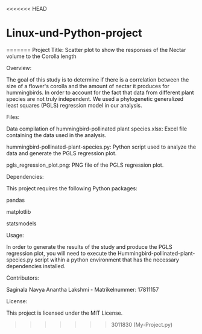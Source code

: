 <<<<<<< HEAD
# Linux-und-Python-project
=======
Project Title: Scatter plot to show the responses of the Nectar volume to the Corolla length

Overview:

The goal of this study is to determine if there is a correlation between the size of a flower's corolla and the amount of nectar it produces for hummingbirds. In order to account for the fact that data from different plant species are not truly independent. We used a phylogenetic generalized least squares (PGLS) regression model in our analysis.

Files:

Data compilation of hummingbird-pollinated plant species.xlsx: Excel file containing the data used in the analysis.

hummingbird-pollinated-plant-species.py: Python script used to analyze the data and generate the PGLS regression plot.

pgls_regression_plot.png: PNG file of the PGLS regression plot.

Dependencies:

This project requires the following Python packages:

pandas 

matplotlib

statsmodels

Usage:

In order to generate the results of the study and produce the PGLS regression plot, you will need to execute the Hummingbird-pollinated-plant-species.py script within a python environment that has the necessary dependencies installed.


Contributors:

Saginala Navya Anantha Lakshmi - Matrikelnummer: 17811157 

License:

This project is licensed under the MIT License.
>>>>>>> 3011830 (My-Project.py)
